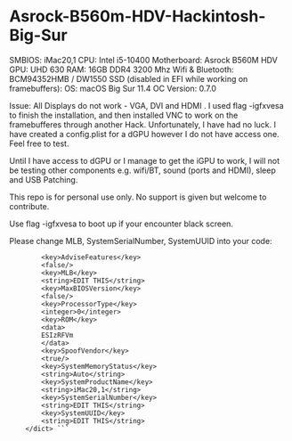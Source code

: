 # Asrock-B560m-HDV-Hackintosh-Big-Sur


SMBIOS: iMac20,1
CPU: Intel i5-10400
Motherboard: Asrock B560M HDV
GPU: UHD 630
RAM: 16GB DDR4 3200 Mhz
Wifi & Bluetooth: BCM94352HMB / DW1550 SSD (disabled in EFI while working on framebuffers):
OS: macOS Big Sur 11.4
OC Version: 0.7.0

Issue: All Displays do not work - VGA, DVI and HDMI .  I used flag -igfxvesa to finish the installation, and then installed VNC to work on the framebufferes through another Hack.  Unfortunately, I have had no luck.  I have created a config.plist for a dGPU however I do not have access one.  Feel free to test.

Until I have access to dGPU or I manage to get the iGPU to work, I will not be testing other components e.g. wifi/BT, sound (ports and HDMI), sleep and USB Patching. 

This repo is for personal use only. No support is given but welcome to contribute.

Use flag -igfxvesa to boot up if your encounter black screen.

Please change MLB, SystemSerialNumber, SystemUUID into your code:

```<dict>
		<key>AdviseFeatures</key>
		<false/>
		<key>MLB</key>
		<string>EDIT THIS</string>
		<key>MaxBIOSVersion</key>
		<false/>
		<key>ProcessorType</key>
		<integer>0</integer>
		<key>ROM</key>
		<data>
		ESIzRFVm
		</data>
		<key>SpoofVendor</key>
		<true/>
		<key>SystemMemoryStatus</key>
		<string>Auto</string>
		<key>SystemProductName</key>
		<string>iMac20,1</string>
		<key>SystemSerialNumber</key>
		<string>EDIT THIS</string>
		<key>SystemUUID</key>
		<string>EDIT THIS</string>
	</dict> ```
